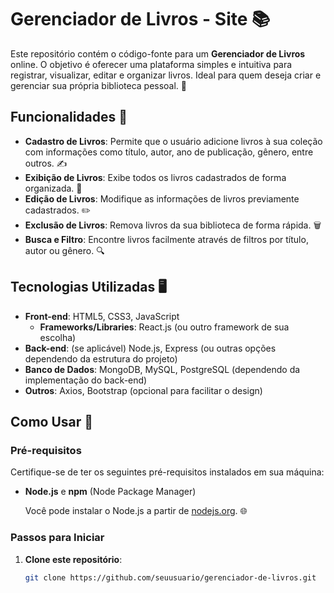 # Gerenciador de Livros - Site 📚

Este repositório contém o código-fonte para um **Gerenciador de Livros** online. O objetivo é oferecer uma plataforma simples e intuitiva para registrar, visualizar, editar e organizar livros. 
Ideal para quem deseja criar e gerenciar sua própria biblioteca pessoal. 📖

## Funcionalidades 🔧

- **Cadastro de Livros**: Permite que o usuário adicione livros à sua coleção com informações como título, autor, ano de publicação, gênero, entre outros. ✍️
- **Exibição de Livros**: Exibe todos os livros cadastrados de forma organizada. 📑
- **Edição de Livros**: Modifique as informações de livros previamente cadastrados. ✏️
- **Exclusão de Livros**: Remova livros da sua biblioteca de forma rápida. 🗑️
- **Busca e Filtro**: Encontre livros facilmente através de filtros por título, autor ou gênero. 🔍

## Tecnologias Utilizadas 🖥️

- **Front-end**: HTML5, CSS3, JavaScript
  - **Frameworks/Libraries**: React.js (ou outro framework de sua escolha)
- **Back-end**: (se aplicável) Node.js, Express (ou outras opções dependendo da estrutura do projeto)
- **Banco de Dados**: MongoDB, MySQL, PostgreSQL (dependendo da implementação do back-end)
- **Outros**: Axios, Bootstrap (opcional para facilitar o design)

## Como Usar 🚀

### Pré-requisitos

Certifique-se de ter os seguintes pré-requisitos instalados em sua máquina:

- **Node.js** e **npm** (Node Package Manager)
  
  Você pode instalar o Node.js a partir de [nodejs.org](https://nodejs.org/). 🌐

### Passos para Iniciar

1. **Clone este repositório**:

   ```bash
   git clone https://github.com/seuusuario/gerenciador-de-livros.git
